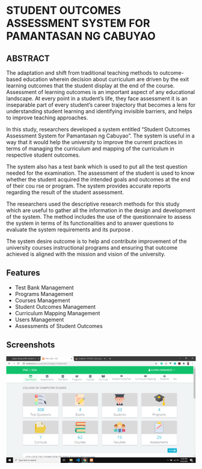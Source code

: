 # STUDENT OUTCOMES ASSESSMENT SYSTEM FOR PAMANTASAN NG CABUYAO

## ABSTRACT
The adaptation and shift from traditional teaching methods to
outcome-based education wherein decision about curriculum are driven
by the exit learning outcomes that the student display at the end of the
course. Assessment of learning outcomes is an important aspect of any
educational landscape. At every point in a student’s life, they face
assessment it is an inseparable part of every student’s career trajectory
that becomes a lens for understanding student learning and identifying
invisible barriers, and helps to improve teaching approaches.

In this study, researchers developed a system entitled “Student
Outcomes Assessment System for Pamantasan ng Cabuyao”. The
system is useful in a way that it would help the university to improve
the current practices in terms of managing the curriculum and mapping
of the curriculum in respective student outcomes. 

The system also has a test bank which is used to put all the test
question needed for the examination. The assessment of the student is
used to know whether the student acquired the intended goals and
outcomes at the end of their cou rse or program. The system provides
accurate reports regarding the result of the student assessment.

The researchers used the descriptive research methods for this
study which are useful to gather all the information in the design and
development of the system. The method includes the use of the
questionnaire to assess the system in terms of its functionalities and to
answer questions to evaluate the system requirements and its purpose .

The system desire outcome is to help and contribute
improvement of the university courses instructional programs and
ensuring that outcome achieved is aligned with the mission and vision
of the university. 

## Features
- Test Bank Management
- Programs Management
- Courses Management
- Student Outcomes Management
- Curriculum Mapping Management
- Users Management
- Assessments of Student Outcomes


## Screenshots
<img src="/images/dashboard.png" width="700">
